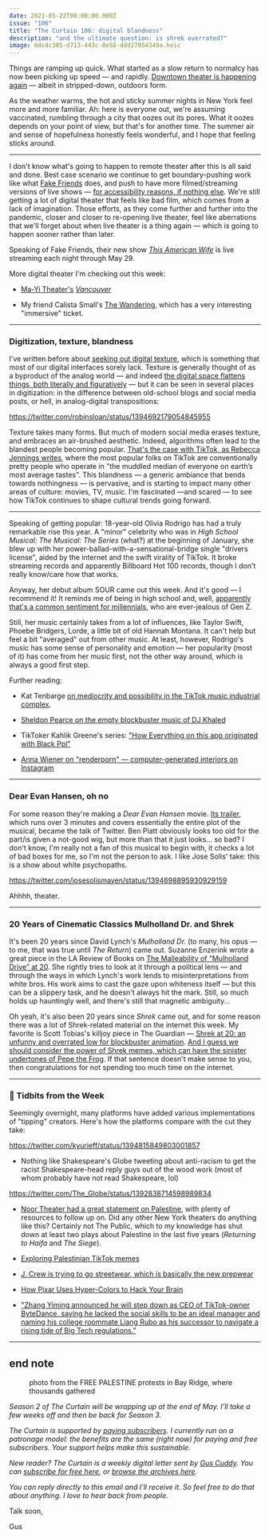 ```yaml
---
date: 2021-05-22T00:00:00.000Z
issue: "106"
title: "The Curtain 106: digital blandness"
description: "and the ultimate question: is shrek overrated?"
image: 6dc4c305-d713-443c-8e58-ddd27954349a.heic
---
```



Things are ramping up quick. What started as a slow return to normalcy has now been picking up speed — and rapidly. [Downtown theater is happening again](https://www.vulture.com/2021/05/downtown-theater-off-broadway-nyc.html) — albeit in stripped-down, outdoors form.

As the weather warms, the hot and sticky summer nights in New York feel more and more familiar. Ah: here is everyone out, we're assuming vaccinated, rumbling through a city that oozes out its pores. What it oozes depends on your point of view, but that's for another time. The summer air and sense of hopefulness honestly feels wonderful, and I hope that feeling sticks around.

---

I don't know what's going to happen to remote theater after this is all said and done. Best case scenario we continue to get boundary-pushing work like what [Fake Friends](https://fakefriends.net/) does, and push to have more filmed/streaming versions of live shows — [for accessibility reasons, if nothing else](https://www.nytimes.com/2021/04/06/magazine/drama-streaming.html). We're still getting a lot of digital theater that feels like bad film, which comes from a lack of imagination. Those efforts, as they come further and further into the pandemic, closer and closer to re-opening live theater, feel like aberrations that we'll forget about when live theater is a thing again — which is going to happen sooner rather than later.

Speaking of Fake Friends, their new show _[This American Wife](https://www.thisamericanwife.live/)_ is live streaming each night through May 29.

More digital theater I'm checking out this week:

*   [Ma-Yi Theater's](https://ma-yistudios.com/video/vancouver/) _[Vancouver](https://ma-yistudios.com/video/vancouver/)_

*   My friend Calista Small's [The Wandering](https://experiencethewandering.com/home), which has a very interesting "immersive" ticket.


---

### **Digitization, texture, blandness**

I've written before about [seeking out digital texture](https://guscuddy.substack.com/p/the-curtain-091-digitization-begets), which is something that most of our digital interfaces sorely lack. Texture is generally thought of as a byproduct of the analog world — and indeed [the digital space flattens things, both literally and figuratively](https://guscuddy.substack.com/p/the-curtain-090-the-year-of-texture) — but it can be seen in several places in digitization: in the difference between old-school blogs and social media posts, or hell, in analog-digital transpositions:

https://twitter.com/robinsloan/status/1394692179054845955

Texture takes many forms. But much of modern social media erases texture, and embraces an air-brushed aesthetic. Indeed, algorithms often lead to the blandest people becoming popular. [That's the case with TikTok, as Rebecca Jennings writes](https://www.vox.com/the-goods/2021/5/18/22440937/tiktok-addison-rae-bella-poarch-build-a-bitch-charli-damelio-mediocrity), where the most popular folks on TikTok are conventionally pretty people who operate in "the muddled median of everyone on earth’s most average tastes". This blandness — a generic ambiance that bends towards nothingness — is pervasive, and is starting to impact many other areas of culture: movies, TV, music. I'm fascinated —and scared — to see how TikTok continues to shape cultural trends going forward.

---

Speaking of getting popular: 18-year-old Olivia Rodrigo has had a truly remarkable rise this year. A "minor" celebrity who was in _High School Musical: The Musical: The Series_ (what?) at the beginning of January, she blew up with her power-ballad-with-a-sensational-bridge single "drivers license", aided by the internet and the swift virality of TikTok. It broke streaming records and apparently Billboard Hot 100 records, though I don't really know/care how that works.

Anyway, her debut album SOUR came out this week. And it's good — I recommend it! It reminds me of being in high school and, well, [apparently that's a common sentiment for millennials](https://www.businessinsider.com.au/olivia-rodrigo-sour-reactions-memes-millennials-gen-z-jokes-2021-5), who are ever-jealous of Gen Z.

Still, her music certainly takes from a lot of influences, like Taylor Swift, Phoebe Bridgers, Lorde, a little bit of old Hannah Montana. It can't help but feel a bit "averaged" out from other music. At least, however, Rodrigo's music has some sense of personality and emotion — her popularity (most of it) has come from her music first, not the other way around, which is always a good first step.

Further reading:

*   Kat Tenbarge [on mediocrity and possibility in the TikTok music industrial complex](https://kidsarentalright.substack.com/p/sorry-bella-poarch-this-is-build).

*   [Sheldon Pearce on the empty blockbuster music of DJ Khaled](https://www.newyorker.com/culture/listening-booth/the-empty-blockbuster-music-of-dj-khaled)

*   TikToker Kahlik Greene's series: ["How Everything on this app originated with Black Ppl"](https://www.tiktok.com/@kahlilgreene?is_copy_url=1&is_from_webapp=v1)

*   [Anna Wiener on "renderporn" — computer-generated interiors on Instagram](https://www.newyorker.com/culture/rabbit-holes/the-strange-soothing-world-of-instagrams-computer-generated-interiors)


---

### Dear Evan Hansen, oh no

For some reason they're making a _Dear Evan Hansen_ movie. [Its trailer](https://www.youtube.com/watch?v=g_c_Jd-hP-s), which runs over 3 minutes and covers essentially the entire plot of the musical, became the talk of Twitter. Ben Platt obviously looks too old for the part/is given a not-good wig, but more than that it just looks... so bad? I don't know, I'm really not a fan of this musical to begin with, it checks a lot of bad boxes for me, so I'm not the person to ask. I like Jose Solis' take: this is a show about white psychopaths.

https://twitter.com/josesolismayen/status/1394698895930929159

Ahhhh, theater.

---

### **20 Years of Cinematic Classics Mulholland Dr. and Shrek**

It's been 20 years since David Lynch's _Mulholland Dr._ (to many, his opus — to me, that was true until _The Return_) came out. Suzanne Enzerink wrote a great piece in the LA Review of Books on [The Malleability of “Mulholland Drive” at 20](https://lareviewofbooks.org/article/the-malleability-of-mulholland-drive-at-20/). She rightly tries to look at it through a political lens — and through the ways in which Lynch's work lends to misinterpretations from white bros. His work aims to cast the gaze upon whiteness itself — but this can be a slippery task, and he doesn't always hit the mark. Still, so much holds up hauntingly well, and there's still that magnetic ambiguity...

Oh yeah, it's also been 20 years since _Shrek_ came out, and for some reason there was a lot of Shrek-related material on the internet this week. My favorite is Scott Tobias's killjoy piece in The Guardian — [Shrek at 20: an unfunny and overrated low for blockbuster animation](https://www.theguardian.com/film/2021/may/17/shrek-20-unfunny-overrated-low-blockbuster?utm_term=Autofeed&CMP=twt_gu&utm_medium&utm_source=Twitter#Echobox=1621318538). [And I guess we should consider the power of Shrek memes, which can have the sinister undertones of Pepe the Frog](https://www.polygon.com/22434541/shrek-memes). If that sentence doesn't make sense to you, then congratulations for not spending too much time on the internet.

---

### **🔗 Tidbits from the Week**

Seemingly overnight, many platforms have added various implementations of "tipping" creators. Here's how the platforms compare with the cut they take:

https://twitter.com/kyurieff/status/1394815849803001857

*   Nothing like Shakespeare's Globe tweeting about anti-racism to get the racist Shakespeare-head reply guys out of the wood work (most of whom probably have not read Shakespeare, lol)


https://twitter.com/The_Globe/status/1392838714598989834

*   [Noor Theater had a great statement on Palestine](http://www.noortheatre.org/noor-theatres-statement-on-palestine), with plenty of resources to follow up on. Did any other New York theaters do anything like this? Certainly not The Public, which to my knowledge has shut down at least two plays about Palestine in the last five years (_Returning to Haifa_ and _The Siege_).

*   [Exploring Palestinian TikTok memes](https://www.vice.com/en/article/m7evyb/palestinian-tiktok-memes-show-how-they-feel-about-israeli-occupation)

*   [J. Crew is trying to go streetwear, which is basically the new prepwear](https://www.wsj.com/articles/j-crew-is-naming-former-supreme-designer-to-disrupt-brand-11621224061)

*   [How Pixar Uses Hyper-Colors to Hack Your Brain](https://www.wired.com/story/how-pixar-uses-hyper-colors-to-hack-your-brain/)

*   ["Zhang Yiming announced he will step down as CEO of TikTok-owner ByteDance, saying he lacked the social skills to be an ideal manager and naming his college roommate Liang Rubo as his successor to navigate a rising tide of Big Tech regulations."](https://uk.sports.yahoo.com/news/exclusive-bytedance-co-founder-zhang-020327022.html?guccounter=1&guce_referrer=aHR0cHM6Ly9kaXJ0LnN1YnN0YWNrLmNvbS8&guce_referrer_sig=AQAAAKxfJUZBKo_0xKLGqx1MXwACjdaPgnui8JW1tAMrRpCtHfB7-6rEDzP02dPe6ujtT3hxnsDT1-i0Us8pUZkI7AuqevJbCHYHpZB9iAwNmmRM2An4B349dB-5cbsHRnQuNxxfY6cnlXjiDNQ0xBtvR-1-KlfVybpD0MvwzmXJOqSN)
---

## end note

<figure>
<img src="./6dc4c305-d713-443c-8e58-ddd27954349a.heic" alt="" />
<figcaption>photo from the FREE PALESTINE protests in Bay Ridge, where thousands gathered</figcaption>
</figure>

_Season 2 of The Curtain will be wrapping up at the end of May. I’ll take a few weeks off and then be back for Season 3._

_The Curtain is supported by [paying subscribers](https://guscuddy.substack.com/subscribe). I currently run on a patronage model: the benefits are the same (right now) for paying and free subscribers. Your support helps make this sustainable._

_New reader? The Curtain is a weekly digital letter sent by [Gus Cuddy](https://guscuddy.com/). You can [subscribe for free here](https://guscuddy.substack.com/subscribe), or [browse the archives here](https://guscuddy.substack.com/archive)._

_You can reply directly to this email and I’ll receive it. So feel free to do that about anything. I love to hear back from people._

Talk soon,

Gus

